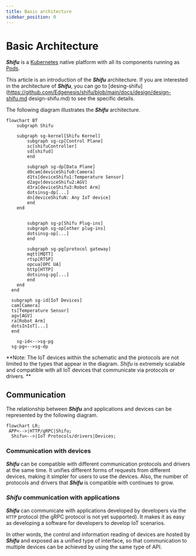 ```yaml
--- 
title: Basic architecture
sidebar_position: 0
--- 
```


# Basic Architecture

***Shifu*** is a [Kubernetes](https://kubernetes.io/) native platform with all its components running as [Pods](https://kubernetes.io/docs/concepts/workloads/pods/).

This article is an introduction of the ***Shifu*** architecture. If you are interested in the architecture of ***Shifu***, you can go to [desing-shifu](https://github.com/Edgenesis/shifu/blob/main/docs/design/design-shifu.md design-shifu.md) to see the specific details.

The following diagram illustrates the ***Shifu*** architecture.

```mermaid
flowchart BT
	subgraph Shifu
    
    subgraph sg-kernel[Shifu Kernel]
    	subgraph sg-cp[Control Plane]
    	sc[shifuController]
    	sd[shifud]
    	end
    
    	subgraph sg-dp[Data Plane]
    	d0cam[deviceShifu0:Camera]
    	d1ts[deviceShifu1:Temperature Sensor]
    	d2agv[deviceShifu2:AGV]
    	d3ra[deviceShifu3:Robot Arm]
    	dotsinsg-dp[...]
    	dn[deviceShifuN: Any IoT device]
    	end
  	end
  
    
		subgraph sg-p[Shifu Plug-ins]
    	subgraph sg-op[other plug-ins]
    	dotsinsg-op[...]
    	end
    
   		subgraph sg-pg[protocol gateway]
  		mqtt[MQTT]
  		rtsp[RTSP]
  		opcua[OPC UA]
  		http[HTTP]
  		dotsinsg-pg[...]
  		end
  	end
  end
  
  subgraph sg-id[IoT Devices]
  cam[Camera]
  ts[Temperature Sensor]
  agv[AGV]
  ra[Robot Arm]
  dotsInIoT[...]
  end

	sg-id<-->sg-pg
  sg-pg<-->sg-dp
```

**Note: The IoT devices within the schematic and the protocols are not limited to the types that appear in the diagram. *Shifu* is extremely scalable and compatible with all IoT devices that communicate via protocols or drivers. **

## Communication

The relationship between ***Shifu*** and applications and devices can be represented by the following diagram.

```mermaid
flowchart LR;
 APP<-->|HTTP/gRPC|Shifu;
  Shifu<-->|IoT Protocols/drivers|Devices;
```

### Communication with devices

***Shifu*** can be compatible with different communication protocols and drivers at the same time. It unifies different forms of requests from different devices, making it simpler for users to use the devices. Also, the number of protocols and drivers that ***Shifu*** is compatible with continues to grow.

### ***Shifu*** communication with applications

***Shifu*** can communicate with applications developed by developers via the `HTTP` protocol (the gRPC protocol is not yet supported). It makes it as easy as developing a software for developers to develop IoT scenarios.

In other words, the control and information reading of devices are hosted by ***Shifu*** and exposed as a unified type of interface, so that communication to multiple devices can be achieved by using the same type of API.
